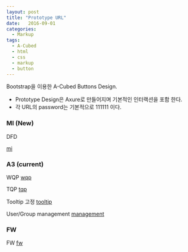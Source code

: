 ```yaml
---
layout: post
title: "Prototype URL"
date:   2016-09-01
categories:
  - Markup
tags:
  - A-Cubed
  - html
  - css
  - markup
  - button
---
```


Bootstrap을 이용한 A-Cubed Buttons Design.


* Prototype Design은 Axure로 만들어지며 기본적인 인터랙션을 포함 한다.
* 각 URL의 password는 기본적으로 111111 이다.



### MI (New)
DFD

<a href="http://wyk9qu.axshare.com">mi</a>


### A3 (current)

WQP
<a href="p1vj9k.axshare.com/">wqp</a>
 
TQP
<a href="2mm24t.axshare.com/">tqp</a>

Tooltip 고정
<a href="l0e5kl.axshare.com/">tooltip</a>

User/Group management
<a href="cioirf.axshare.com/">management</a>


### FW
FW
<a href="http://5xuizx.axshare.com/">fw</a>


